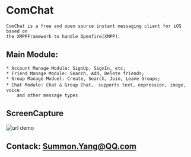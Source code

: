 # ComChat
    ComChat is a free and open source instant messaging client for iOS based on
    the XMPPFramework to handle Openfire(XMPP).

## Main Module:
    * Account Manage Module: SignUp, SignIn, etc;
    * Friend Manage Module: Search, Add, Delete friends;
    * Group Manage Moduel: Create, Search, Join, Leave Groups;
    * Chat Module: Chat & Group Chat， supports text, expression, image, voice
        and other message types

## ScreenCapture
![url demo](http://i.imgur.com/M4zBExj.png?1)

## Contack: Summon.Yang@QQ.com
